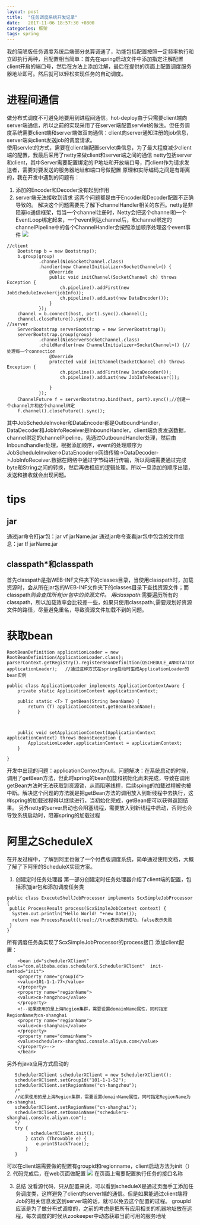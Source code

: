 ```yaml
---
layout: post
title:  "任务调度系统开发记录"
date:   2017-11-06 18:57:30 +0800
categories: 框架
tags: spring
---
```


我的简陋版任务调度系统后端部分总算调通了，功能包括配置按照一定频率执行和立即执行两种，且配置相当简单：首先在spring启动文件中添加指定注解配置client开启的端口号，然后在方法上添加注解，最后在提供的页面上配置调度服务器地址即可。然后就可以轻松实现任务的自动调度。   

# 进程间通信

做分布式调度不可避免地要用到进程间通信。hot-deploy由于只需要client端向server端通信，所以之前的实现采用了在server端配置servlet的做法。但任务调度系统需要client端和server端做双向通信：client向server通知注册的job信息，server端向client发送job的调度请求。  
使用servlet的方式，需要在client端配置servlet类信息，为了最大程度减少client端的配置，我最后采用了netty来做client和server端之间的通信
netty包括server和client，其中Server需要配置绑定的IP地址和开放端口号，而client作为请求发送者，需要对要发送的服务器地址和端口号做配置
原理和实际编码之间是有距离的，我在开发中遇到的问题有：
1. 添加的Encoder和Decoder没有起到作用
2. server端无法接收到请求
这两个问题都是由于Encoder和Decoder配置不正确导致的。
解决这个问题需要先了解下channelHandler相关的东西。netty是非阻塞io通信框架，每当一个channel注册时，Netty会把这个channel和一个EventLoop绑定起来，一个event到达channel后，和channel绑定的channelPipeline中的各个ChannelHandler会按照添加顺序处理这个event事件
![](/_pic/201710/netty.png)

~~~
//client
    Bootstrap b = new Bootstrap();
    b.group(group)
            .channel(NioSocketChannel.class)
            .handler(new ChannelInitializer<SocketChannel>() {
                @Override
                public void initChannel(SocketChannel ch) throws Exception {
                    ch.pipeline().addFirst(new JobScheduleInvoker(jobInfo));
                    ch.pipeline().addLast(new DataEncoder());
                }
            });
    channel = b.connect(host, port).sync().channel();
    channel.closeFuture().sync();
//server
    ServerBootstrap serverBootstrap = new ServerBootstrap();
    serverBootstrap.group(group)
            .channel(NioServerSocketChannel.class)
            .childHandler(new ChannelInitializer<SocketChannel>() {//处理每一个connection
                @Override
                protected void initChannel(SocketChannel ch) throws Exception {
                    ch.pipeline().addFirst(new DataDecoder());
                    ch.pipeline().addLast(new JobInfoReceiver());

                }
            });
    ChannelFuture f = serverBootstrap.bind(host, port).sync();//创建一个channel并和这个channel绑定
    f.channel().closeFuture().sync();
~~~
其中JobScheduleInvoker和DataEncoder都是OutboundHandler，DataDecoder和JobInfoReceiver是InboundHandler。client端负责发送数据，channel绑定的channelPipeline，先通过OutboundHandler处理，然后由Inboundhandler处理，根据添加顺序，event的处理顺序为JobScheduleInvoker->DataEncoder->网络传输->DataDecoder->JobInfoReceiver.数据在网络中通过字节码进行传输，所以两端需要通过完成byte和String之间的转换，然后再做相应的逻辑处理。所以一旦添加的顺序出错，发送和接收就会出现问题。



# tips

## jar

通过jar命令打jar包：jar vf jarName.jar
通过jar命令查看jar包中包含的文件信息：jar tf jarName.jar

## classpath*和classpath

首先classpath是指WEB-INF文件夹下的classes目录，当使用classpath时，加载资源时，会从所在jar包的WEB-INF文件夹下的classes目录下查找资源文件；而classpath*则会查找所有jar包中的资源文件。
用classpath*:需要遍历所有的classpath，所以加载效率会比较差一些，如果只使用classpath:,需要规划好资源文件的路径，尽量避免重名，导致资源文件加载不到的问题。

# 获取bean
~~~
RootBeanDefinition applicationLoader = new RootBeanDefinition(ApplicationLoader.class);
parserContext.getRegistry().registerBeanDefinition(QSCHEDULE_ANNOTATION, applicationLoader);   //通过这种方式在spring启动时生成ApplicationLoader的bean实例
~~~

~~~
public class ApplicationLoader implements ApplicationContextAware {
    private static ApplicationContext applicationContext;

    public static <T> T getBean(String beanName) {
        return (T) applicationContext.getBean(beanName);
    }



    public void setApplicationContext(ApplicationContext applicationContext) throws BeansException {
        ApplicationLoader.applicationContext = applicationContext;
    }

}
~~~

开发中出现的问题：applicationContext为null。问题解决：在系统启动的时候，调用了getBean方法，但此时spring的bean加载和初始化尚未完成，导致在调用getBean方法时无法获取到资源锁，从而阻塞线程，后续sping的加载过程被也被中断。解决这个问题的方法就是把getBean方法的调用放入到新线程中去执行，这样spring的加载过程得以继续进行，当初始化完成，getBean便可以获得返回结果。
另外netty的server启动也会阻塞线程，需要放入到新线程中启动，否则也会导致系统启动时，阻塞spring的加载过程

# 阿里之ScheduleX

在开发过程中，了解到阿里也做了一个付费版调度系统，简单通过使用文档，大概了解了下阿里的ScheduleX实现方案。

1. 创建定时任务处理器 
第一部分创建定时任务处理器介绍了client端的配置，包括添加jar包和添加调度任务类

~~~
public class ExecuteShellJobProcessor implements ScxSimpleJobProcessor {
 public ProcessResult process(ScxSimpleJobContext context) {
  System.out.println("Hello World! "+new Date());
  return new ProcessResult(true);//true表示执行成功，false表示失败
 }
}
~~~

所有调度任务类实现了ScxSimpleJobProcessor的process接口
添加client配置：

~~~
    <bean id="schedulerXClient" class="com.alibaba.edas.schedulerX.SchedulerXClient"  init-method="init">
    <property name="groupId">
    <value>101-1-1-77</value>
    </property>
    <property name="regionName">
    <value>cn-hangzhou</value>
    </property>
    <!--如果使用的是上海Region集群，需要设置domainName属性，同时指定RegionName为cn-shanghai
    <property name="regionName">
    <value>cn-shanghai</value>
    </property>
    <property name="domainName">
    <value>schedulerx-shanghai.console.aliyun.com</value>
    </property>-->
    </bean>
~~~

另外有java应用方式启动的

~~~
   SchedulerXClient schedulerXClient = new SchedulerXClient();
   schedulerXClient.setGroupId("101-1-1-52");
   schedulerXClient.setRegionName("cn-hangzhou");
   /*
   //如果使用的是上海Region集群，需要设置domainName属性，同时指定RegionName为cn-shanghai
   schedulerXClient.setRegionName("cn-shanghai");
   schedulerXClient.setDomainName("schedulerx-shanghai.console.aliyun.com");
   */
   try {
         schedulerXClient.init();
       } catch (Throwable e) {
           e.printStackTrace();
       }
   }
~~~

可以在client端需要做的配置有groupid和regionname，client启动方法为init（）
2. 代码完成后，在web页面做配置
![](/_pic/201710/alischedule.png)
在页面上需要配置执行任务的接口名称

3. 总结
没看源代码，只从配置来说，可以看到scheduleX是通过页面手工添加任务调度类，这样避免了client向server端的通信。但是如果能通过client端将Job的相关信息发送到server端的话，就可以免去这个配置的过程。
groupId应该是为了做分布式调度的，之前的考虑是把所有应用相关的机器地址放在远程，每次调度的时候从zookeeper中动态获取当前可用的服务地址

